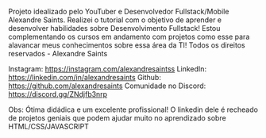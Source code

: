Projeto idealizado pelo YouTuber e Desenvolvedor Fullstack/Mobile Alexandre Saints.
Realizei o tutorial com o objetivo de aprender e desenvolver habilidades sobre Desenvolvimento Fullstack! Estou complementando os cursos em andamento com projetos como esse para alavancar meus conhecimentos sobre essa área da TI!
Todos os direitos reservados - Alexandre Saints

Instagram: https://instagram.com/alexandresaintss 
LinkedIn: https://linkedin.com/in/alexandresaints 
Github: https://github.com/alexandresaints 
Comunidade no Discord: https://discord.gg/ZNdjfb3nrp



Obs: Ótima didádica e um excelente profissional! 
O linkedin dele é recheado de projetos geniais que podem ajudar muito no aprendizado sobre HTML/CSS/JAVASCRIPT
